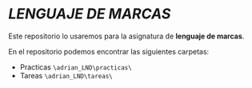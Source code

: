# ***LENGUAJE DE MARCAS***

Este repositorio lo usaremos para la asignatura de **lenguaje de marcas**.

En el repositorio podemos encontrar las siguientes carpetas:

- Practicas `\adrian_LND\practicas\`
- Tareas `\adrian_LND\tareas\`
